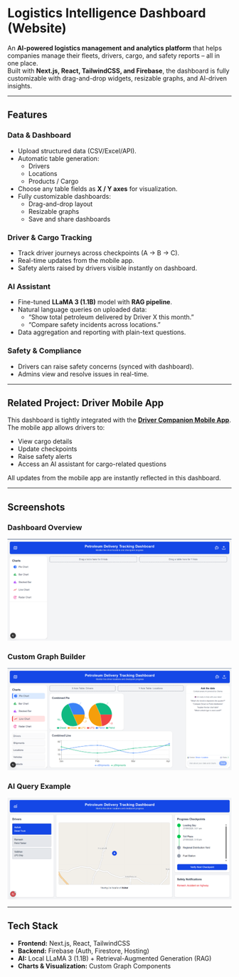 # Logistics Intelligence Dashboard (Website)

An **AI-powered logistics management and analytics platform** that helps companies manage their fleets, drivers, cargo, and safety reports – all in one place.  
Built with **Next.js, React, TailwindCSS, and Firebase**, the dashboard is fully customizable with drag-and-drop widgets, resizable graphs, and AI-driven insights.

---

## Features

### Data & Dashboard
- Upload structured data (CSV/Excel/API).
- Automatic table generation:
  - Drivers
  - Locations
  - Products / Cargo
- Choose any table fields as **X / Y axes** for visualization.
- Fully customizable dashboards:
  - Drag-and-drop layout
  - Resizable graphs
  - Save and share dashboards

### Driver & Cargo Tracking
- Track driver journeys across checkpoints (A → B → C).
- Real-time updates from the mobile app.
- Safety alerts raised by drivers visible instantly on dashboard.

### AI Assistant
- Fine-tuned **LLaMA 3 (1.1B)** model with **RAG pipeline**.
- Natural language queries on uploaded data:
  - “Show total petroleum delivered by Driver X this month.”
  - “Compare safety incidents across locations.”
- Data aggregation and reporting with plain-text questions.

### Safety & Compliance
- Drivers can raise safety concerns (synced with dashboard).
- Admins view and resolve issues in real-time.

---

## Related Project: Driver Mobile App
This dashboard is tightly integrated with the [**Driver Companion Mobile App**](https://github.com/your-org/driver-app).  
The mobile app allows drivers to:
- View cargo details
- Update checkpoints
- Raise safety alerts
- Access an AI assistant for cargo-related questions

All updates from the mobile app are instantly reflected in this dashboard.

---

## Screenshots

### Dashboard Overview
![Dashboard Overview](assets/screenshots/image.png)

### Custom Graph Builder
![Custom Graph Builder](assets/screenshots/image2.png)

### AI Query Example
![AI Query Example](assets/screenshots/image3.png)


---

## Tech Stack
- **Frontend:** Next.js, React, TailwindCSS
- **Backend:** Firebase (Auth, Firestore, Hosting)
- **AI:** Local LLaMA 3 (1.1B) + Retrieval-Augmented Generation (RAG)
- **Charts & Visualization:** Custom Graph Components

